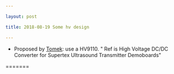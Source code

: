 ```yaml
---

layout: post

title: 2018-08-19 Some hv design

---
```



-   Proposed by [Tomek](/include/community/tomek/): use a HV9110. " Ref
    is High Voltage DC/DC Converter for Supertex Ultrasound Transmitter
    Demoboards"

=======

